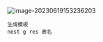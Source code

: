 ![image-20230619153236203](https://gitee.com/mrzlive/picture-bed/raw/master/picture/202306191532397.png)





```
生成模板
nest g res 表名
```

